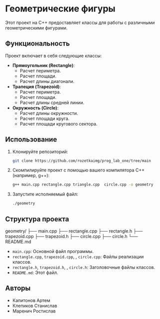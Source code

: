 # Геометрические фигуры

Этот проект на C++ предоставляет классы для работы с различными геометрическими фигурами.

## Функциональность

Проект включает в себя следующие классы:

* **Прямоугольник (Rectangle)**:
    * Расчет периметра.
    * Расчет площади.
    * Расчет длины диагонали.
* **Трапеция (Trapezoid)**:
    * Расчет периметра.
    * Расчет площади.
    * Расчет длины средней линии.
* **Окружность (Circle)**:
    * Расчет длины окружности.
    * Расчет площади круга.
    * Расчет площади кругового сектора.

## Использование

1.  Клонируйте репозиторий:

    ```bash
    git clone https://github.com/rozetkaimg/prog_lab_one/tree/main
    ```

2.  Скомпилируйте проект с помощью вашего компилятора C++ (например, g++):

    ```bash
    g++ main.cpp rectangle.cpp triangle.cpp  circle.cpp -o geometry
    ```

3.  Запустите исполняемый файл:

    ```bash
    ./geometry
    ```

## Структура проекта

geometry/
├── main.cpp
├── rectangle.cpp
├── rectangle.h
├── trapezoid.cpp
├── trapezoid.h
├── circle.cpp
├── circle.h
└── README.md


* `main.cpp`: Основной файл программы.
* `rectangle.cpp`, `trapezoid.cpp`, , `circle.cpp`: Файлы реализации классов.
* `rectangle.h`, `trapezoid.h`, , `circle.h`: Заголовочные файлы классов.
* `README.md`: Этот файл.

## Авторы

* Капитонов Артем
* Клепиков Станислав
* Маренич Ростислав
